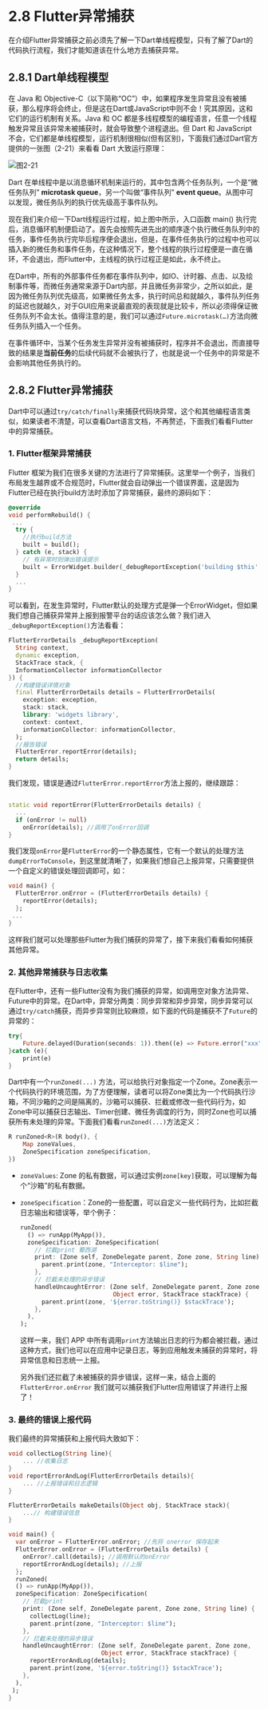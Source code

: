 # 2.8 Flutter异常捕获

在介绍Flutter异常捕获之前必须先了解一下Dart单线程模型，只有了解了Dart的代码执行流程，我们才能知道该在什么地方去捕获异常。

## 2.8.1 Dart单线程模型

在 Java 和 Objective-C（以下简称“OC”）中，如果程序发生异常且没有被捕获，那么程序将会终止，但是这在Dart或JavaScript中则不会！究其原因，这和它们的运行机制有关系。Java 和 OC 都是多线程模型的编程语言，任意一个线程触发异常且该异常未被捕获时，就会导致整个进程退出。但 Dart 和 JavaScript 不会，它们都是单线程模型，运行机制很相似(但有区别)，下面我们通过Dart官方提供的一张图（2-21）来看看 Dart 大致运行原理：

![图2-21](../imgs/2-21.png)

Dart 在单线程中是以消息循环机制来运行的，其中包含两个任务队列，一个是“微任务队列”  **microtask queue**，另一个叫做“事件队列” **event queue**。从图中可以发现，微任务队列的执行优先级高于事件队列。

现在我们来介绍一下Dart线程运行过程，如上图中所示，入口函数 main() 执行完后，消息循环机制便启动了。首先会按照先进先出的顺序逐个执行微任务队列中的任务，事件任务执行完毕后程序便会退出，但是，在事件任务执行的过程中也可以插入新的微任务和事件任务，在这种情况下，整个线程的执行过程便是一直在循环，不会退出，而Flutter中，主线程的执行过程正是如此，永不终止。

在Dart中，所有的外部事件任务都在事件队列中，如IO、计时器、点击、以及绘制事件等，而微任务通常来源于Dart内部，并且微任务非常少，之所以如此，是因为微任务队列优先级高，如果微任务太多，执行时间总和就越久，事件队列任务的延迟也就越久，对于GUI应用来说最直观的表现就是比较卡，所以必须得保证微任务队列不会太长。值得注意的是，我们可以通过`Future.microtask(…)`方法向微任务队列插入一个任务。

在事件循环中，当某个任务发生异常并没有被捕获时，程序并不会退出，而直接导致的结果是**当前任务**的后续代码就不会被执行了，也就是说一个任务中的异常是不会影响其他任务执行的。



## 2.8.2 Flutter异常捕获

Dart中可以通过`try/catch/finally`来捕获代码块异常，这个和其他编程语言类似，如果读者不清楚，可以查看Dart语言文档，不再赘述，下面我们看看Flutter中的异常捕获。

### 1. Flutter框架异常捕获

Flutter 框架为我们在很多关键的方法进行了异常捕获。这里举一个例子，当我们布局发生越界或不合规范时，Flutter就会自动弹出一个错误界面，这是因为Flutter已经在执行build方法时添加了异常捕获，最终的源码如下：

```dart
@override
void performRebuild() {
 ...
  try {
    //执行build方法  
    built = build();
  } catch (e, stack) {
    // 有异常时则弹出错误提示  
    built = ErrorWidget.builder(_debugReportException('building $this', e, stack));
  } 
  ...
}      
```

可以看到，在发生异常时，Flutter默认的处理方式是弹一个ErrorWidget，但如果我们想自己捕获异常并上报到报警平台的话应该怎么做？我们进入`_debugReportException()`方法看看：

```dart
FlutterErrorDetails _debugReportException(
  String context,
  dynamic exception,
  StackTrace stack, {
  InformationCollector informationCollector
}) {
  //构建错误详情对象  
  final FlutterErrorDetails details = FlutterErrorDetails(
    exception: exception,
    stack: stack,
    library: 'widgets library',
    context: context,
    informationCollector: informationCollector,
  );
  //报告错误 
  FlutterError.reportError(details);
  return details;
}
```

我们发现，错误是通过`FlutterError.reportError`方法上报的，继续跟踪：

```dart

static void reportError(FlutterErrorDetails details) {
  ...
  if (onError != null)
    onError(details); //调用了onError回调
}
```

我们发现`onError`是`FlutterError`的一个静态属性，它有一个默认的处理方法 `dumpErrorToConsole`，到这里就清晰了，如果我们想自己上报异常，只需要提供一个自定义的错误处理回调即可，如：

```dart
void main() {
  FlutterError.onError = (FlutterErrorDetails details) {
    reportError(details);
  };
 ...
}
```

这样我们就可以处理那些Flutter为我们捕获的异常了，接下来我们看看如何捕获其他异常。

### 2. 其他异常捕获与日志收集

在Flutter中，还有一些Flutter没有为我们捕获的异常，如调用空对象方法异常、Future中的异常。在Dart中，异常分两类：同步异常和异步异常，同步异常可以通过`try/catch`捕获，而异步异常则比较麻烦，如下面的代码是捕获不了`Future`的异常的：

```dart
try{
    Future.delayed(Duration(seconds: 1)).then((e) => Future.error("xxx"));
}catch (e){
    print(e)
}
```

Dart中有一个`runZoned(...)` 方法，可以给执行对象指定一个Zone。Zone表示一个代码执行的环境范围，为了方便理解，读者可以将Zone类比为一个代码执行沙箱，不同沙箱的之间是隔离的，沙箱可以捕获、拦截或修改一些代码行为，如Zone中可以捕获日志输出、Timer创建、微任务调度的行为，同时Zone也可以捕获所有未处理的异常。下面我们看看`runZoned(...)`方法定义：

```dart
R runZoned<R>(R body(), {
    Map zoneValues, 
    ZoneSpecification zoneSpecification,
}) 
```

- `zoneValues`: Zone 的私有数据，可以通过实例`zone[key]`获取，可以理解为每个“沙箱”的私有数据。

- `zoneSpecification`：Zone的一些配置，可以自定义一些代码行为，比如拦截日志输出和错误等，举个例子：

  ```dart
  runZoned(
    () => runApp(MyApp()),
    zoneSpecification: ZoneSpecification(
      // 拦截print 蜀西湖
      print: (Zone self, ZoneDelegate parent, Zone zone, String line) {
        parent.print(zone, "Interceptor: $line");
      },
      // 拦截未处理的异步错误
      handleUncaughtError: (Zone self, ZoneDelegate parent, Zone zone,
                            Object error, StackTrace stackTrace) {
        parent.print(zone, '${error.toString()} $stackTrace');
      },
    ),
  );
  ```

  这样一来，我们 APP 中所有调用`print`方法输出日志的行为都会被拦截，通过这种方式，我们也可以在应用中记录日志，等到应用触发未捕获的异常时，将异常信息和日志统一上报。

  另外我们还拦截了未被捕获的异步错误，这样一来，结合上面的 `FlutterError.onError` 我们就可以捕获我们Flutter应用错误了并进行上报了！

### 3. 最终的错误上报代码

我们最终的异常捕获和上报代码大致如下：

```dart
void collectLog(String line){
    ... //收集日志
}
void reportErrorAndLog(FlutterErrorDetails details){
    ... //上报错误和日志逻辑
}

FlutterErrorDetails makeDetails(Object obj, StackTrace stack){
    ...// 构建错误信息
}

void main() {
  var onError = FlutterError.onError; //先将 onerror 保存起来
  FlutterError.onError = (FlutterErrorDetails details) {
    onError?.call(details); //调用默认的onError
    reportErrorAndLog(details); //上报
  };
  runZoned(
  () => runApp(MyApp()),
  zoneSpecification: ZoneSpecification(
    // 拦截print
    print: (Zone self, ZoneDelegate parent, Zone zone, String line) {
      collectLog(line);
      parent.print(zone, "Interceptor: $line");
    },
    // 拦截未处理的异步错误
    handleUncaughtError: (Zone self, ZoneDelegate parent, Zone zone,
                          Object error, StackTrace stackTrace) {
      reportErrorAndLog(details);
      parent.print(zone, '${error.toString()} $stackTrace');
    },
  ),
 );
}
```
